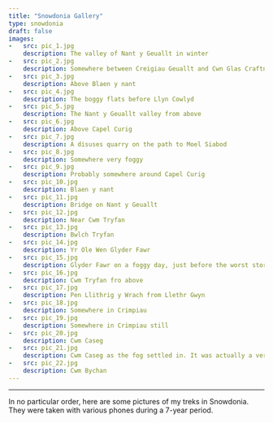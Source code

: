 ```yaml
---
title: "Snowdonia Gallery"
type: snowdonia
draft: false
images:
-   src: pic_1.jpg
    description: The valley of Nant y Geuallt in winter
-   src: pic_2.jpg
    description: Somewhere between Creigiau Geuallt and Cwn Glas Craftnant
-   src: pic_3.jpg
    description: Above Blaen y nant
-   src: pic_4.jpg
    description: The boggy flats before Llyn Cowlyd
-   src: pic_5.jpg
    description: The Nant y Geuallt valley from above
-   src: pic_6.jpg
    description: Above Capel Curig
-   src: pic_7.jpg
    description: A disuses quarry on the path to Moel Siabod
-   src: pic_8.jpg
    description: Somewhere very foggy
-   src: pic_9.jpg
    description: Probably somewhere around Capel Curig
-   src: pic_10.jpg
    description: Blaen y nant
-   src: pic_11.jpg
    description: Bridge on Nant y Geuallt
-   src: pic_12.jpg
    description: Near Cwm Tryfan
-   src: pic_13.jpg
    description: Bwlch Tryfan
-   src: pic_14.jpg
    description: Yr Ole Wen Glyder Fawr
-   src: pic_15.jpg
    description: Glyder Fawr on a foggy day, just before the worst storm in the last ten years
-   src: pic_16.jpg
    description: Cwm Tryfan fro above
-   src: pic_17.jpg
    description: Pen Llithrig y Wrach from Llethr Gwyn
-   src: pic_18.jpg
    description: Somewhere in Crimpiau
-   src: pic_19.jpg
    description: Somewhere in Crimpiau still
-   src: pic_20.jpg
    description: Cwm Caseg
-   src: pic_21.jpg
    description: Cwm Caseg as the fog settled in. It was actually a very warm and nice day.
-   src: pic_22.jpg
    description: Cwm Bychan
---
```

***
In no particular order, here are some pictures of my treks in Snowdonia.
They were taken with various phones during a 7-year period. 
